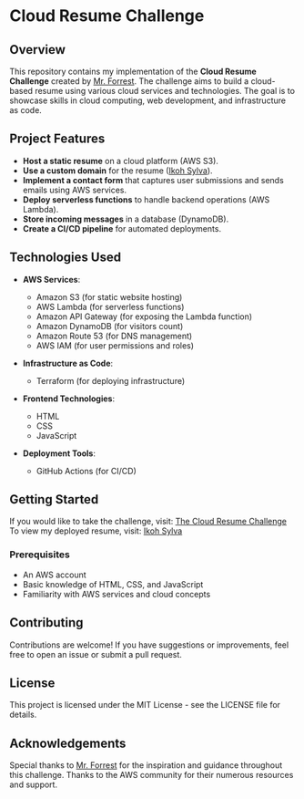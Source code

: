 # Cloud Resume Challenge

## Overview

This repository contains my implementation of the **Cloud Resume Challenge** created by [Mr. Forrest](https://cloudresumechallenge.dev/docs/contribute/). The challenge aims to build a cloud-based resume using various cloud services and technologies. The goal is to showcase skills in cloud computing, web development, and infrastructure as code.

## Project Features

- **Host a static resume** on a cloud platform (AWS S3).
- **Use a custom domain** for the resume ([Ikoh Sylva](http://ikohsylva.net.ng)).
- **Implement a contact form** that captures user submissions and sends emails using AWS services.
- **Deploy serverless functions** to handle backend operations (AWS Lambda).
- **Store incoming messages** in a database (DynamoDB).
- **Create a CI/CD pipeline** for automated deployments.

## Technologies Used

- **AWS Services**:
  - Amazon S3 (for static website hosting)
  - AWS Lambda (for serverless functions)
  - Amazon API Gateway (for exposing the Lambda function)
  - Amazon DynamoDB (for visitors count)
  - Amazon Route 53 (for DNS management)
  - AWS IAM (for user permissions and roles)

- **Infrastructure as Code**:
  - Terraform (for deploying infrastructure)

- **Frontend Technologies**:
  - HTML
  - CSS
  - JavaScript

- **Deployment Tools**:
  - GitHub Actions (for CI/CD)

## Getting Started

If you would like to take the challenge, visit: [The Cloud Resume Challenge](https://cloudresumechallenge.dev/docs/contribute/)
To view my deployed resume, visit: [Ikoh Sylva](http://ikohsylva.net.ng)

### Prerequisites

- An AWS account
- Basic knowledge of HTML, CSS, and JavaScript
- Familiarity with AWS services and cloud concepts

## Contributing
Contributions are welcome! If you have suggestions or improvements, feel free to open an issue or submit a pull request.

## License
This project is licensed under the MIT License - see the LICENSE file for details.

## Acknowledgements
Special thanks to [Mr. Forrest](https://cloudresumechallenge.dev/docs/contribute/) for the inspiration and guidance throughout this challenge.
Thanks to the AWS community for their numerous resources and support.
   

   
